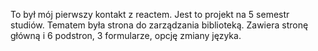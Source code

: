 To był mój pierwszy kontakt z reactem. Jest to projekt na 5 semestr studiów. Tematem była strona do zarządzania biblioteką. Zawiera stronę główną i 6 podstron, 3 formularze, opcję zmiany języka.
